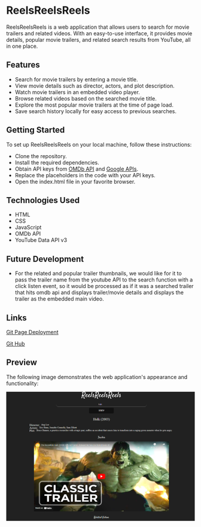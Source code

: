 # ReelsReelsReels

ReelsReelsReels is a web application that allows users to search for movie trailers and related videos.
With an easy-to-use interface, it provides movie details, popular movie trailers, and related search 
results from YouTube, all in one place.

## Features

* Search for movie trailers by entering a movie title.
* View movie details such as director, actors, and plot description.
* Watch movie trailers in an embedded video player.
* Browse related videos based on the searched movie title.
* Explore the most popular movie trailers at the time of page load.
* Save search history locally for easy access to previous searches.

## Getting Started
To set up ReelsReelsReels on your local machine, follow these instructions:

* Clone the repository.
* Install the required dependencies.
* Obtain API keys from [OMDb API](https://www.omdbapi.com/) and [Google APIs](https://developers.google.com/youtube/v3).
* Replace the placeholders in the code with your API keys.
* Open the index.html file in your favorite browser.


## Technologies Used 
* HTML
* CSS
* JavaScript
* OMDb API
* YouTube Data API v3

## Future Development
* For the related and popular trailer thumbnails, we would like for it to pass the trailer name from the youtube API to the search function with a click listen event, so it would be processed as if it was a searched trailer that hits omdb api and displays trailer/movie details and displays the trailer as the embedded main video.

##  Links

[Git Page Deployment](https://daniel-covington.github.io/ReelsReelsReels/)

[Git Hub](https://github.com/Daniel-Covington/ReelsReelsReels)

## Preview

The following image demonstrates the web application's appearance and functionality:

![Preview of Website(Desktop)](./assets/images/Preview.png)
